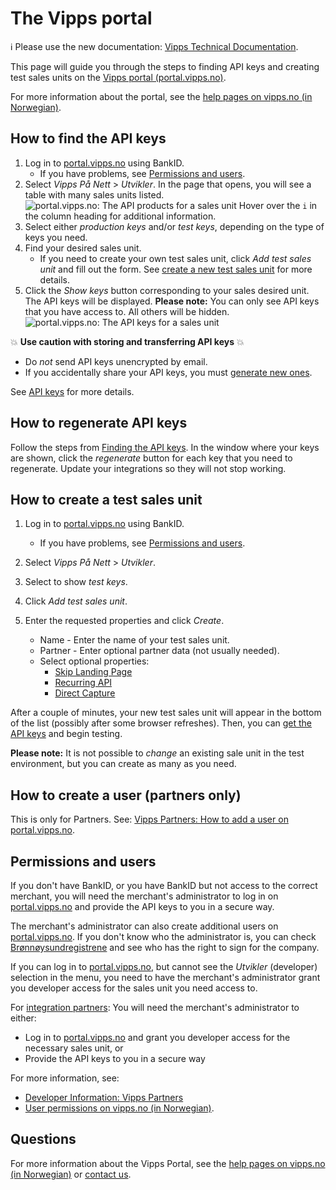 <!-- START_METADATA
---
title: Vipps portal
sidebar_position: 40
pagination_next: null
pagination_prev: null
---
END_METADATA -->

# The Vipps portal

<!-- START_COMMENT -->

ℹ️ Please use the new documentation:
[Vipps Technical Documentation](https://vippsas.github.io/vipps-developer-docs/).

<!-- END_COMMENT -->

This page will guide you through the steps to finding API keys and creating test sales units
on the [Vipps portal (portal.vipps.no)](https://portal.vipps.no).

For more information about the portal, see the
[help pages on vipps.no (in Norwegian)](https://vipps.no/hjelp/vipps/kundeforholdet-mitt/hva-får-jeg-tilgang-til-når-jeg-logger-meg-inn-på-vippsportalen/).

## How to find the API keys

1. Log in to [portal.vipps.no](https://portal.vipps.no) using BankID.
    * If you have problems, see [Permissions and users](#permissions-and-users).
1. Select _Vipps På Nett_ > _Utvikler_.
   In the page that opens, you will see a table with many sales units listed.
   ![portal.vipps.no: The API products for a sales unit](../images/portalvippsno-salesunit-products.png)
   Hover over the `i` in the column heading for additional information.
1. Select either _production keys_ and/or _test keys_, depending on the type of keys you need.
1. Find your desired sales unit.
   * If you need to create your own test sales unit, click _Add test sales unit_ and fill out the form.
     See [create a new test sales unit](#how-to-create-a-test-sales-unit) for more details.
1. Click the _Show keys_ button corresponding to your sales desired unit.
   The API keys will be displayed.
   **Please note:** You can only see API keys that you have access to. All others will be hidden.
   ![portal.vipps.no: The API keys for a sales unit](../images/portalvippsno-salesunit-keys.png)

💥 **Use caution with storing and transferring API keys** 💥

* Do _not_ send API keys unencrypted by email.
* If you accidentally share your API keys, you must [generate new ones](#how-to-regenerate-api-keys).

See [API keys](../common-topics/api-keys.md) for more details.

## How to regenerate API keys

Follow the steps from [Finding the API keys](#how-to-find-the-api-keys).
In the window where your keys are shown, click the _regenerate_ button for each key that you need to regenerate.
Update your integrations so they will not stop working.

## How to create a test sales unit

1. Log in to [portal.vipps.no](https://portal.vipps.no) using BankID.

    * If you have problems, see [Permissions and users](#permissions-and-users).

1. Select _Vipps På Nett_ > _Utvikler_.

1. Select to show _test keys_.

1. Click _Add test sales unit_.

1. Enter the requested properties and click _Create_.

   * Name - Enter the name of your test sales unit.
   * Partner - Enter optional partner data (not usually needed).
   * Select optional properties:
     * [Skip Landing Page](../faqs/vipps-landing-page-faq.md#is-it-possible-to-skip-the-landing-page)
     * [Recurring API](https://vippsas.github.io/vipps-developer-docs/docs/APIs/recurring-api/)
     * [Direct Capture](../common-topics/reserve-and-capture.md#direct-capture)

After a couple of minutes, your new test sales unit will appear in the bottom of the list (possibly after some browser refreshes).
Then, you can [get the API keys](#how-to-find-the-api-keys) and begin testing.

**Please note:** It is not possible to _change_ an existing sale unit in the test environment,
but you can create as many as you need.

## How to create a user (partners only)

This is only for Partners. See:
[Vipps Partners: How to add a user on portal.vipps.no](https://vippsas.github.io/vipps-developer-docs/docs/vipps-partner/add-portal-user).

## Permissions and users

If you don't have BankID, or you have BankID but not access to the correct merchant,
you will need the merchant's administrator to log in on
[portal.vipps.no](https://portal.vipps.no)
and provide the API keys to you in a secure way.

The merchant's administrator can also create additional users on
[portal.vipps.no](https://portal.vipps.no).
If you don't know who the administrator is, you can check
[Brønnøysundregistrene](https://www.brreg.no)
and see who has the right to sign for the company.

If you can log in to [portal.vipps.no](https://portal.vipps.no), but cannot see
the _Utvikler_ (developer) selection in the menu, you need to have the
merchant's administrator grant you developer access for the sales unit you
need access to.

For
[integration partners](https://vippsas.github.io/vipps-developer-docs/docs/vipps-partner/):
You will need the merchant's administrator to either:

* Log in to
    [portal.vipps.no](https://portal.vipps.no)
    and grant you developer access for the necessary sales unit, or
* Provide the API keys to you in a secure way

For more information, see:

* [Developer Information: Vipps Partners](https://vippsas.github.io/vipps-developer-docs/docs/vipps-partner/)
* [User permissions on vipps.no (in Norwegian)](https://vipps.no/hjelp/vipps/kundeforholdet-mitt/hvilke-tilganger-kan-vi-opprette-i-vippsportalen/).

## Questions

For more information about the Vipps Portal, see the
[help pages on vipps.no (in Norwegian)](https://vipps.no/hjelp/vipps/kundeforholdet-mitt/hva-får-jeg-tilgang-til-når-jeg-logger-meg-inn-på-vippsportalen/)
or [contact us](https://vipps.no/kontakt-oss/).
